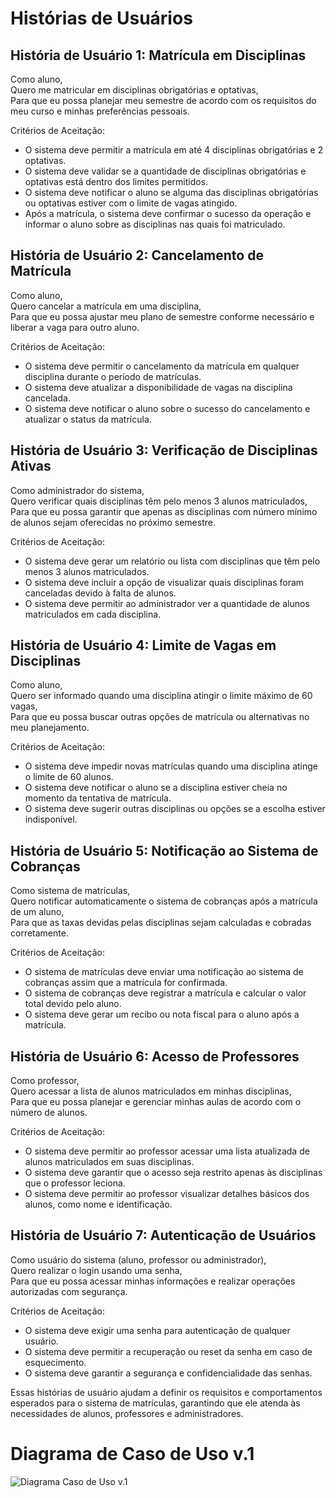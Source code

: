 # Histórias de Usuários

## História de Usuário 1: Matrícula em Disciplinas

Como aluno,  
Quero me matricular em disciplinas obrigatórias e optativas,  
Para que eu possa planejar meu semestre de acordo com os requisitos do meu curso e minhas preferências pessoais.

Critérios de Aceitação:
- O sistema deve permitir a matrícula em até 4 disciplinas obrigatórias e 2 optativas.
- O sistema deve validar se a quantidade de disciplinas obrigatórias e optativas está dentro dos limites permitidos.
- O sistema deve notificar o aluno se alguma das disciplinas obrigatórias ou optativas estiver com o limite de vagas atingido.
- Após a matrícula, o sistema deve confirmar o sucesso da operação e informar o aluno sobre as disciplinas nas quais foi matriculado.

## História de Usuário 2: Cancelamento de Matrícula

Como aluno,  
Quero cancelar a matrícula em uma disciplina,  
Para que eu possa ajustar meu plano de semestre conforme necessário e liberar a vaga para outro aluno.

Critérios de Aceitação:
- O sistema deve permitir o cancelamento da matrícula em qualquer disciplina durante o período de matrículas.
- O sistema deve atualizar a disponibilidade de vagas na disciplina cancelada.
- O sistema deve notificar o aluno sobre o sucesso do cancelamento e atualizar o status da matrícula.

## História de Usuário 3: Verificação de Disciplinas Ativas

Como administrador do sistema,  
Quero verificar quais disciplinas têm pelo menos 3 alunos matriculados,  
Para que eu possa garantir que apenas as disciplinas com número mínimo de alunos sejam oferecidas no próximo semestre.

Critérios de Aceitação:
- O sistema deve gerar um relatório ou lista com disciplinas que têm pelo menos 3 alunos matriculados.
- O sistema deve incluir a opção de visualizar quais disciplinas foram canceladas devido à falta de alunos.
- O sistema deve permitir ao administrador ver a quantidade de alunos matriculados em cada disciplina.

## História de Usuário 4: Limite de Vagas em Disciplinas

Como aluno,  
Quero ser informado quando uma disciplina atingir o limite máximo de 60 vagas,  
Para que eu possa buscar outras opções de matrícula ou alternativas no meu planejamento.

Critérios de Aceitação:
- O sistema deve impedir novas matrículas quando uma disciplina atinge o limite de 60 alunos.
- O sistema deve notificar o aluno se a disciplina estiver cheia no momento da tentativa de matrícula.
- O sistema deve sugerir outras disciplinas ou opções se a escolha estiver indisponível.

## História de Usuário 5: Notificação ao Sistema de Cobranças

Como sistema de matrículas,  
Quero notificar automaticamente o sistema de cobranças após a matrícula de um aluno,  
Para que as taxas devidas pelas disciplinas sejam calculadas e cobradas corretamente.

Critérios de Aceitação:
- O sistema de matrículas deve enviar uma notificação ao sistema de cobranças assim que a matrícula for confirmada.
- O sistema de cobranças deve registrar a matrícula e calcular o valor total devido pelo aluno.
- O sistema deve gerar um recibo ou nota fiscal para o aluno após a matrícula.

## História de Usuário 6: Acesso de Professores

Como professor,  
Quero acessar a lista de alunos matriculados em minhas disciplinas,  
Para que eu possa planejar e gerenciar minhas aulas de acordo com o número de alunos.

Critérios de Aceitação:
- O sistema deve permitir ao professor acessar uma lista atualizada de alunos matriculados em suas disciplinas.
- O sistema deve garantir que o acesso seja restrito apenas às disciplinas que o professor leciona.
- O sistema deve permitir ao professor visualizar detalhes básicos dos alunos, como nome e identificação.

## História de Usuário 7: Autenticação de Usuários

Como usuário do sistema (aluno, professor ou administrador),  
Quero realizar o login usando uma senha,  
Para que eu possa acessar minhas informações e realizar operações autorizadas com segurança.

Critérios de Aceitação:
- O sistema deve exigir uma senha para autenticação de qualquer usuário.
- O sistema deve permitir a recuperação ou reset da senha em caso de esquecimento.
- O sistema deve garantir a segurança e confidencialidade das senhas.

Essas histórias de usuário ajudam a definir os requisitos e comportamentos esperados para o sistema de matrículas, garantindo que ele atenda às necessidades de alunos, professores e administradores. 

# Diagrama de Caso de Uso v.1

![Diagrama Caso de Uso v.1](../Lab01S01/DiagramaCasoDeUsoV1.jpg)

